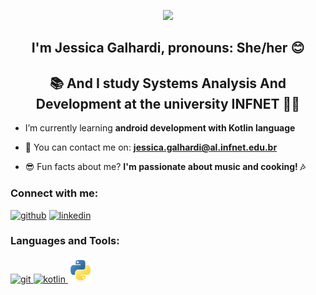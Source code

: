 
<p align="center">
<img src ="https://user-images.githubusercontent.com/104734490/171992208-bd64da1f-733b-4de6-84e0-c68c0bd03196.gif" /> <h2 align="center">I'm Jessica Galhardi, pronouns: She/her 😊 </h2>
 


<h2 align="center">📚 And I study Systems Analysis And Development at the university INFNET 👩‍💻</h2>

- I’m currently learning **android development with Kotlin language**

- 📧 You can contact me on: **jessica.galhardi@al.infnet.edu.br**

- 😎 Fun facts about me? **I'm passionate about music and cooking! 🎶**


<h3 align="left">Connect with me:</h3>


[<img src='https://cdn.jsdelivr.net/npm/simple-icons@3.0.1/icons/github.svg' alt='github' height='40'>](https://github.com/https://github.com/JessicaGalhardi)  [<img src='https://cdn.jsdelivr.net/npm/simple-icons@3.0.1/icons/linkedin.svg' alt='linkedin' height='40'>](https://www.linkedin.com/in/https://www.linkedin.com/in/jessica-galhardi//)  



<p align="left">
</p>

<h3 align="left">Languages and Tools:</h3>

 <a href="https://git-scm.com/" target="_blank" rel="noreferrer"> <img src="https://www.vectorlogo.zone/logos/git-scm/git-scm-icon.svg" alt="git" width="40" height="40"/> </a> <a href="https://kotlinlang.org" target="_blank" rel="noreferrer"> <img src="https://www.vectorlogo.zone/logos/kotlinlang/kotlinlang-icon.svg" alt="kotlin" width="40" height="40"/> </a> <a href="https://www.python.org" target="_blank" rel="noreferrer"> <img src="https://raw.githubusercontent.com/devicons/devicon/master/icons/python/python-original.svg" alt="python" width="40" height="40"/> </a> </p>


